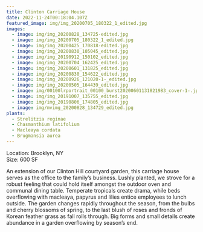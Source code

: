 ```yaml
---
title: Clinton Carriage House
date: 2022-11-24T00:18:04.107Z
featured_image: img/img_20200705_180322_1_edited.jpg
images:
  - image: img/img_20200828_134725-edited.jpg
  - image: img/img_20200705_180322_1_edited.jpg
  - image: img/img_20200425_170818-edited.jpg
  - image: img/img_20200830_105045_edited.jpg
  - image: img/img_20190912_150102_edited.jpg
  - image: img/img_20200704_162425_edited.jpg
  - image: img/img_20200601_131825_edited.jpg
  - image: img/img_20200830_154622_edited.jpg
  - image: img/img_20200926_121020-1-_edited.jpg
  - image: img/img_20200505_164439_edited.jpg
  - image: img/00100lrportrait_00100_burst20200601131821983_cover-1-.jpg
  - image: img/img_20191007_135755_edited.jpg
  - image: img/img_20190806_174805_edited.jpg
  - image: img/mvimg_20200828_134729_edited.jpg
plants:
  - Strelitzia reginae
  - Chasmanthium latifolium
  - Macleaya cordata
  - Brugmansia aurea
---
```

L﻿ocation: Brooklyn, NY\
S﻿ize: 600 SF



An extension of our Clinton Hill courtyard garden, this carriage house serves as the office to the family’s business. Lushly planted, we strove for a robust feeling that could hold itself amongst the outdoor oven and communal dining table. Temperate tropicals create drama, while beds overflowing with macleaya, papyrus and lilies entice employees to lunch outside. The garden changes rapidly throughout the season, from the bulbs and cherry blossoms of spring, to the last blush of roses and fronds of Korean feather grass as fall rolls through. Big forms and small details create abundance in a garden overflowing by season’s end.
